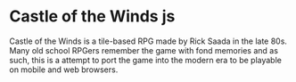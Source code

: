 # Castle of the Winds js

Castle of the Winds is a tile-based RPG made by Rick Saada in the late 80s. Many old school RPGers remember the game
with fond memories and as such, this is a attempt to port the game into the modern era to be playable on mobile and web
browsers.